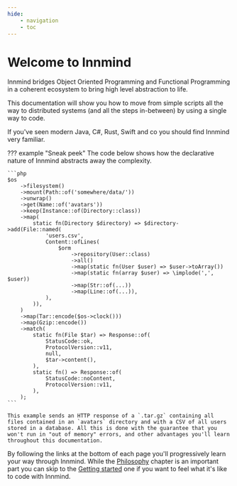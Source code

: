 ```yaml
---
hide:
    - navigation
    - toc
---
```


# Welcome to Innmind

Innmind bridges Object Oriented Programming and Functional Programming in a coherent ecosystem to bring high level abstraction to life.

This documentation will show you how to move from simple scripts all the way to distributed systems (and all the steps in-between) by using a single way to code.

If you've seen modern Java, C#, Rust, Swift and co you should find Innmind very familiar.

??? example "Sneak peek"
    The code below shows how the declarative nature of Innmind abstracts away the complexity.

    ```php
    $os
        ->filesystem()
        ->mount(Path::of('somewhere/data/'))
        ->unwrap()
        ->get(Name::of('avatars'))
        ->keep(Instance::of(Directory::class))
        ->map(
            static fn(Directory $directory) => $directory->add(File::named(
                'users.csv',
                Content::ofLines(
                    $orm
                        ->repository(User::class)
                        ->all()
                        ->map(static fn(User $user) => $user->toArray())
                        ->map(static fn(array $user) => \implode(',', $user))
                        ->map(Str::of(...))
                        ->map(Line::of(...)),
                ),
            )),
        )
        ->map(Tar::encode($os->clock()))
        ->map(Gzip::encode())
        ->match(
            static fn(File $tar) => Response::of(
                StatusCode::ok,
                ProtocolVersion::v11,
                null,
                $tar->content(),
            ),
            static fn() => Response::of(
                StatusCode::noContent,
                ProtocolVersion::v11,
            ),
        );
    ```

    This example sends an HTTP response of a `.tar.gz` containing all files contained in an `avatars` directory and with a CSV of all users stored in a database. All this is done with the guarantee that you won't run in "out of memory" errors, and other advantages you'll learn throughout this documentation.

By following the links at the bottom of each page you'll progressively learn your way through Innmind. While the [Philosophy](philosophy/index.md) chapter is an important part you can skip to the [Getting started](getting-started/index.md) one if you want to feel what it's like to code with Innmind.
